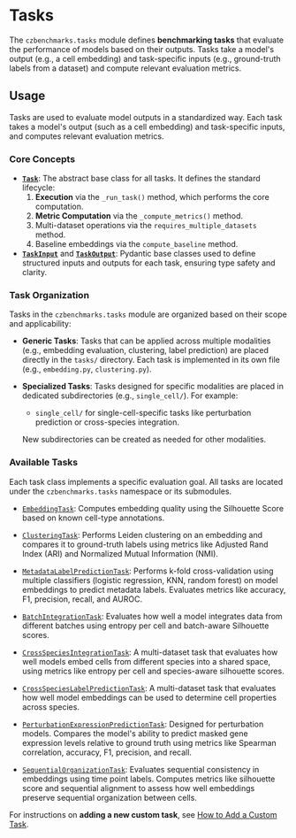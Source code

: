 # Tasks


The `czbenchmarks.tasks` module defines **benchmarking tasks** that evaluate the performance of models based on their outputs. Tasks take a model's output (e.g., a cell embedding) and task-specific inputs (e.g., ground-truth labels from a dataset) and compute relevant evaluation metrics.


## Usage

Tasks are used to evaluate model outputs in a standardized way. Each task takes a model's output (such as a cell embedding) and task-specific inputs, and computes relevant evaluation metrics.

### Core Concepts

- **[`Task`](../autoapi/czbenchmarks/tasks/task/index)**: The abstract base class for all tasks. It defines the standard lifecycle:
    1. **Execution** via the `_run_task()` method, which performs the core computation.
    2. **Metric Computation** via the `_compute_metrics()` method.
    3. Multi-dataset operations via the `requires_multiple_datasets` method.
    4. Baseline embeddings via the `compute_baseline` method.
- **[`TaskInput`](../autoapi/czbenchmarks/tasks/task/index)** and **[`TaskOutput`](../autoapi/czbenchmarks/tasks/task/index)**: Pydantic base classes used to define structured inputs and outputs for each task, ensuring type safety and clarity.

### Task Organization
Tasks in the `czbenchmarks.tasks` module are organized based on their scope and applicability:

- **Generic Tasks**: Tasks that can be applied across multiple modalities (e.g., embedding evaluation, clustering, label prediction) are placed directly in the `tasks/` directory. Each task is implemented in its own file (e.g., `embedding.py`, `clustering.py`).
- **Specialized Tasks**: Tasks designed for specific modalities are placed in dedicated subdirectories (e.g., `single_cell/`). For example:

    - `single_cell/` for single-cell-specific tasks like perturbation prediction or cross-species integration.

    New subdirectories can be created as needed for other modalities.

### Available Tasks

Each task class implements a specific evaluation goal. All tasks are located under the `czbenchmarks.tasks` namespace or its submodules.

- [`EmbeddingTask`](../autoapi/czbenchmarks/tasks/embedding/index): Computes embedding quality using the Silhouette Score based on known cell-type annotations.
- [`ClusteringTask`](../autoapi/czbenchmarks/tasks/clustering/index): Performs Leiden clustering on an embedding and compares it to ground-truth labels using metrics like Adjusted Rand Index (ARI) and Normalized Mutual Information (NMI).
- [`MetadataLabelPredictionTask`](../autoapi/czbenchmarks/tasks/label_prediction/index): Performs k-fold cross-validation using multiple classifiers (logistic regression, KNN, random forest) on model embeddings to predict metadata labels. Evaluates metrics like accuracy, F1, precision, recall, and AUROC.
- [`BatchIntegrationTask`](../autoapi/czbenchmarks/tasks/integration/index): Evaluates how well a model integrates data from different batches using entropy per cell and batch-aware Silhouette scores.
- [`CrossSpeciesIntegrationTask`](../autoapi/czbenchmarks/tasks/single_cell/cross_species/index): A multi-dataset task that evaluates how well models embed cells from different species into a shared space, using metrics like entropy per cell and species-aware silhouette scores.
- [`CrossSpeciesLabelPredictionTask`](../autoapi/czbenchmarks/tasks/single_cell/cross_species_label_prediction/index): A multi-dataset task that evaluates how well model embeddings can be used to determine cell properties across species.
- [`PerturbationExpressionPredictionTask`](../autoapi/czbenchmarks/tasks/single_cell/perturbation_expression_prediction/index): Designed for perturbation models. Compares the model's ability to predict masked gene expression levels relative to ground truth using metrics like Spearman correlation, accuracy, F1, precision, and recall.

- [`SequentialOrganizationTask`](../autoapi/czbenchmarks/tasks/sequential/index): Evaluates sequential consistency in embeddings using time point labels. Computes metrics like silhouette score and sequential alignment to assess how well embeddings preserve sequential organization between cells.

For instructions on **adding a new custom task**, see [How to Add a Custom Task](../how_to_guides/add_new_task.md).


